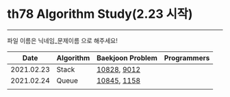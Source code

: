 # th78 Algorithm Study(2.23 시작)

<hr>

파일 이름은 닉네임_문제이름 으로 해주세요!

| Date       | Algorithm | Baekjoon Problem | Programmers |
|------------|-----------|------------------|-------------|
| 2021.02.23 | Stack     | [10828](https://www.acmicpc.net/problem/10828), [9012](https://www.acmicpc.net/problem/9012)      |             |
| 2021.02.24 | Queue     | [10845](https://www.acmicpc.net/problem/10845), [1158](https://www.acmicpc.net/problem/1158)      |             |
|            |           |                  |             |


